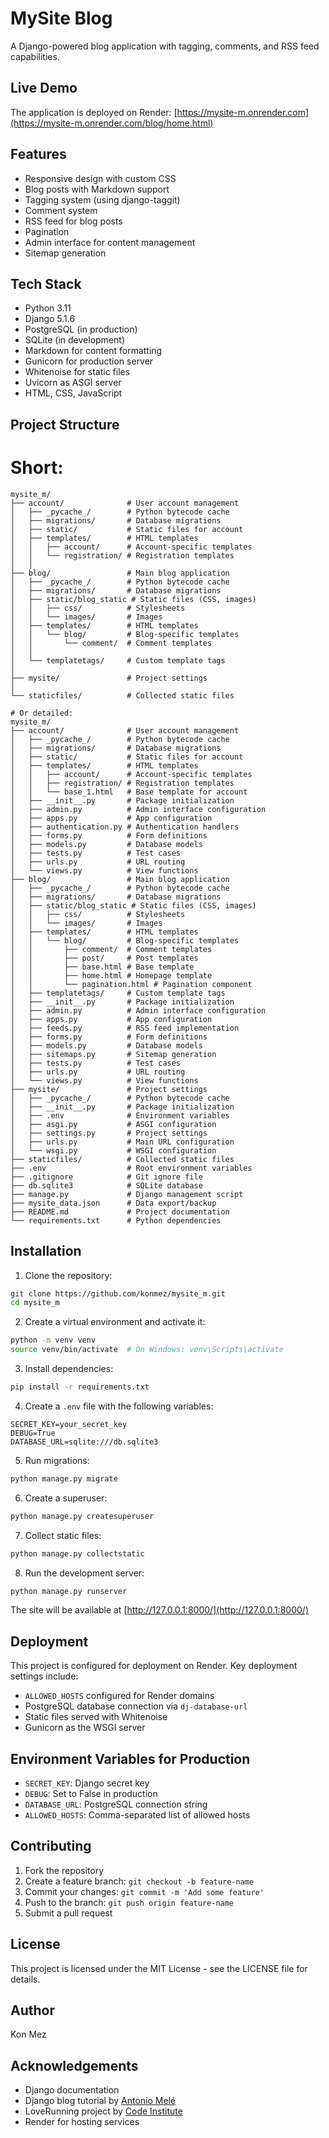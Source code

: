 # MySite Blog

A Django-powered blog application with tagging, comments, and RSS feed capabilities.

## Live Demo

The application is deployed on Render: [https://mysite-m.onrender.com](https://mysite-m.onrender.com/blog/home.html)

## Features

- Responsive design with custom CSS
- Blog posts with Markdown support
- Tagging system (using django-taggit)
- Comment system
- RSS feed for blog posts
- Pagination
- Admin interface for content management
- Sitemap generation

## Tech Stack

- Python 3.11
- Django 5.1.6
- PostgreSQL (in production)
- SQLite (in development)
- Markdown for content formatting
- Gunicorn for production server
- Whitenoise for static files
- Uvicorn as ASGI server
- HTML, CSS, JavaScript



## Project Structure

# Short:

```
mysite_m/
├── account/              # User account management
│   ├── _pycache_/        # Python bytecode cache
│   ├── migrations/       # Database migrations
│   ├── static/           # Static files for account
│   ├── templates/        # HTML templates
│   │   ├── account/      # Account-specific templates
│   │   └── registration/ # Registration templates
│   │  
├── blog/                 # Main blog application
│   ├── _pycache_/        # Python bytecode cache
│   ├── migrations/       # Database migrations
│   ├── static/blog_static # Static files (CSS, images)
│   │   ├── css/          # Stylesheets
│   │   └── images/       # Images
│   ├── templates/        # HTML templates
│   │   └── blog/         # Blog-specific templates
│   │       └── comment/  # Comment templates
│   │ 
│   └── templatetags/     # Custom template tags
│   
├── mysite/               # Project settings
│   
└── staticfiles/          # Collected static files

# Or detailed:
mysite_m/
├── account/              # User account management
│   ├── _pycache_/        # Python bytecode cache
│   ├── migrations/       # Database migrations
│   ├── static/           # Static files for account
│   ├── templates/        # HTML templates
│   │   ├── account/      # Account-specific templates
│   │   ├── registration/ # Registration templates
│   │   └── base_1.html   # Base template for account
│   ├── __init__.py       # Package initialization
│   ├── admin.py          # Admin interface configuration
│   ├── apps.py           # App configuration
│   ├── authentication.py # Authentication handlers
│   ├── forms.py          # Form definitions
│   ├── models.py         # Database models
│   ├── tests.py          # Test cases
│   ├── urls.py           # URL routing
│   └── views.py          # View functions
├── blog/                 # Main blog application
│   ├── _pycache_/        # Python bytecode cache
│   ├── migrations/       # Database migrations
│   ├── static/blog_static # Static files (CSS, images)
│   │   ├── css/          # Stylesheets
│   │   └── images/       # Images
│   ├── templates/        # HTML templates
│   │   └── blog/         # Blog-specific templates
│   │       ├── comment/  # Comment templates
│   │       ├── post/     # Post templates
│   │       ├── base.html # Base template
│   │       ├── home.html # Homepage template
│   │       └── pagination.html # Pagination component
│   ├── templatetags/     # Custom template tags
│   ├── __init__.py       # Package initialization
│   ├── admin.py          # Admin interface configuration
│   ├── apps.py           # App configuration
│   ├── feeds.py          # RSS feed implementation
│   ├── forms.py          # Form definitions
│   ├── models.py         # Database models
│   ├── sitemaps.py       # Sitemap generation
│   ├── tests.py          # Test cases
│   ├── urls.py           # URL routing
│   └── views.py          # View functions
├── mysite/               # Project settings
│   ├── _pycache_/        # Python bytecode cache
│   ├── __init__.py       # Package initialization
│   ├── .env              # Environment variables
│   ├── asgi.py           # ASGI configuration
│   ├── settings.py       # Project settings
│   ├── urls.py           # Main URL configuration
│   └── wsgi.py           # WSGI configuration
├── staticfiles/          # Collected static files
├── .env                  # Root environment variables
├── .gitignore            # Git ignore file
├── db.sqlite3            # SQLite database
├── manage.py             # Django management script
├── mysite_data.json      # Data export/backup
├── README.md             # Project documentation
└── requirements.txt      # Python dependencies
```



## Installation

1. Clone the repository:
```bash
git clone https://github.com/konmez/mysite_m.git
cd mysite_m
```

2. Create a virtual environment and activate it:
```bash
python -m venv venv
source venv/bin/activate  # On Windows: venv\Scripts\activate
```

3. Install dependencies:
```bash
pip install -r requirements.txt
```

4. Create a `.env` file with the following variables:
```
SECRET_KEY=your_secret_key
DEBUG=True
DATABASE_URL=sqlite:///db.sqlite3
```

5. Run migrations:
```bash
python manage.py migrate
```

6. Create a superuser:
```bash
python manage.py createsuperuser
```

7. Collect static files:
```bash
python manage.py collectstatic
```

8. Run the development server:
```bash
python manage.py runserver
```

The site will be available at [http://127.0.0.1:8000/](http://127.0.0.1:8000/)

## Deployment

This project is configured for deployment on Render. Key deployment settings include:

- `ALLOWED_HOSTS` configured for Render domains
- PostgreSQL database connection via `dj-database-url`
- Static files served with Whitenoise
- Gunicorn as the WSGI server

## Environment Variables for Production

- `SECRET_KEY`: Django secret key
- `DEBUG`: Set to False in production
- `DATABASE_URL`: PostgreSQL connection string
- `ALLOWED_HOSTS`: Comma-separated list of allowed hosts

## Contributing

1. Fork the repository
2. Create a feature branch: `git checkout -b feature-name`
3. Commit your changes: `git commit -m 'Add some feature'`
4. Push to the branch: `git push origin feature-name`
5. Submit a pull request

## License

This project is licensed under the MIT License - see the LICENSE file for details.

## Author

Kon Mez

## Acknowledgements

- Django documentation
- Django blog tutorial by [Antonio Melé](https://github.com/amele/django-by-example-book)
- LoveRunning project by [Code Institute](8.1-testing-and-validation)
- Render for hosting services
